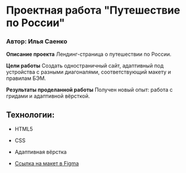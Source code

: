 # Проектная работа "Путешествие по России"
### Автор: Илья Саенко

**Описание проекта** Лендинг-страница о путешествии по России.

**Цели работы** Создать одностраничный сайт, адаптивный под устройства с разными диагоналями, соответствующий макету и правилам БЭМ.

**Результаты проделанной работы** Получен новый опыт: работа с гридами и адаптивной вёрсткой.

## Технологии:

* HTML5
* CSS
* Адаптивная вёрстка

* [Ссылка на макет в Figma](https://www.figma.com/file/5S2WSbEFL6awjVWJ0NWL8Q/Sprint-3_-Russia-_-desktop-mobile?node-id=28503%3A0)
